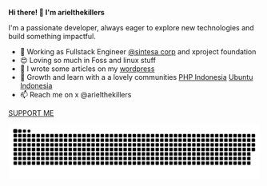**Hi there! 👋 I'm arielthekillers**

I'm a passionate developer, always eager to explore new technologies and build something impactful.
- 🚀 Working as Fullstack Engineer [@sintesa corp](https://sintesacorp.id) and xproject foundation
- 😍 Loving so much in Foss and linux stuff
- 📑 I wrote some articles on my [wordpress](https://arielthekillers.wordpress.com)
- 🌻 Growth and learn with a a lovely communities [PHP Indonesia](https://www.facebook.com/groups/35688476100) [Ubuntu Indonesia](https://www.facebook.com/groups/2327054593)
- 📫 Reach me on x @arielthekillers

[SUPPORT ME](https://arielthekillers.id/donate)

![GitHub Contribution Snake](https://raw.githubusercontent.com/arielthekillers/arielthekillers/output/github-contribution-grid-snake.svg)
